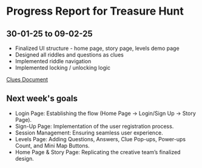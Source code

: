 # Progress Report for Treasure Hunt

## 30-01-25 to 09-02-25

* Finalized UI structure - home page, story page, levels demo page
* Designed all riddles and questions as clues
* Implemented riddle navigation
* Implemented locking / unlocking logic

[Clues Document](https://docs.google.com/document/d/1bdcO0_W63VlldBx3pmbmhy3Va4nZKPS4v23yJuvv8x0/edit?usp=sharing)

## Next week's goals

* Login Page: Establishing the flow (Home Page → Login/Sign Up → Story Page).
* Sign-Up Page: Implementation of the user registration process.
* Session Management: Ensuring seamless user experience.
* Levels Page: Adding Questions, Answers, Clue Pop-ups, Power-ups Count, and Mini Map Buttons.
* Home Page & Story Page: Replicating the creative team’s finalized design.


